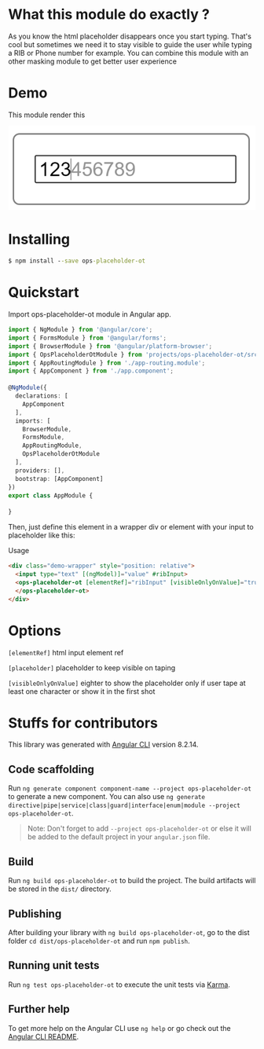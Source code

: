 # What this module do exactly ?
As you know the html placeholder disappears once you start typing. That's cool but sometimes we need it to stay visible to guide the user while typing a RIB or Phone number for example. You can combine this module with an other masking module to get better user experience

# Demo
This module render this

![Module preview](projects/ops-placeholder-ot/docs/preview.png)

# Installing
```bat
$ npm install --save ops-placeholder-ot
```

# Quickstart

Import ops-placeholder-ot module in Angular app.

```typescript
import { NgModule } from '@angular/core';
import { FormsModule } from '@angular/forms';
import { BrowserModule } from '@angular/platform-browser';
import { OpsPlaceholderOtModule } from 'projects/ops-placeholder-ot/src/public-api';
import { AppRoutingModule } from './app-routing.module';
import { AppComponent } from './app.component';

@NgModule({
  declarations: [
    AppComponent
  ],
  imports: [
    BrowserModule,
    FormsModule,
    AppRoutingModule,
    OpsPlaceholderOtModule
  ],
  providers: [],
  bootstrap: [AppComponent]
})
export class AppModule {

}
```
Then, just define this element in a wrapper div or element with your input to placeholder like this:

Usage
```html
<div class="demo-wrapper" style="position: relative">
  <input type="text" [(ngModel)]="value" #ribInput>
  <ops-placeholder-ot [elementRef]="ribInput" [visibleOnlyOnValue]="true" placeholder="123456789" >
  </ops-placeholder-ot>
</div>
```

# Options
``[elementRef]`` html input element ref

``[placeholder]`` placeholder to keep visible on taping

``[visibleOnlyOnValue]`` eighter to show the placeholder only if user tape at least one character or show it in the first shot

# Stuffs for contributors

This library was generated with [Angular CLI](https://github.com/angular/angular-cli) version 8.2.14.

## Code scaffolding

Run `ng generate component component-name --project ops-placeholder-ot` to generate a new component. You can also use `ng generate directive|pipe|service|class|guard|interface|enum|module --project ops-placeholder-ot`.
> Note: Don't forget to add `--project ops-placeholder-ot` or else it will be added to the default project in your `angular.json` file. 

## Build

Run `ng build ops-placeholder-ot` to build the project. The build artifacts will be stored in the `dist/` directory.

## Publishing

After building your library with `ng build ops-placeholder-ot`, go to the dist folder `cd dist/ops-placeholder-ot` and run `npm publish`.

## Running unit tests

Run `ng test ops-placeholder-ot` to execute the unit tests via [Karma](https://karma-runner.github.io).

## Further help

To get more help on the Angular CLI use `ng help` or go check out the [Angular CLI README](https://github.com/angular/angular-cli/blob/master/README.md).
